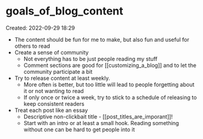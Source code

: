 # goals_of_blog_content
Created: 2022-09-29 18:29

- The content should be fun for me to make, but also fun and useful for others to read
- Create a sense of community
	- Not everything has to be just people reading my stuff
	- Comment sections are good for [[customizing_a_blog]] and to let the community participate a bit
- Try to release content at least weekly.
	- More often is better, but too little will lead to people forgetting about it or not wanting to read
	- If only once or twice a week, try to stick to a schedule of releasing to keep consistent readers
- Treat each post like an essay
	- Descriptive non-clickbait title - [[post_titles_are_imporant]]!
	- Start with an intro or at least a small hook. Reading something without one can be hard to get people into it